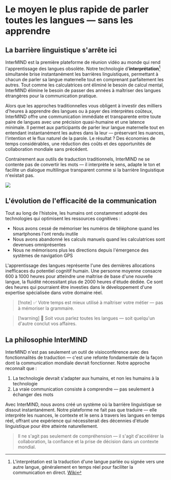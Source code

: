 # Le moyen le plus rapide de parler toutes les langues — sans les apprendre

## La barrière linguistique s'arrête ici

InterMIND est la première plateforme de réunion vidéo au monde qui rend l'apprentissage des langues obsolète. Notre technologie d'**interprétation**[^1] simultanée brise instantanément les barrières linguistiques, permettant à chacun de parler sa langue maternelle tout en comprenant parfaitement les autres. Tout comme les calculatrices ont éliminé le besoin de calcul mental, InterMIND élimine le besoin de passer des années à maîtriser des langues étrangères pour la communication pratique.

Alors que les approches traditionnelles vous obligent à investir des milliers d'heures à apprendre des langues ou à payer des interprètes coûteux, InterMIND offre une communication immédiate et transparente entre toute paire de langues avec une précision quasi-humaine et une latence minimale. Il permet aux participants de parler leur langue maternelle tout en entendant instantanément les autres dans la leur — préservant les nuances, l'intention et le flux naturel de la parole. Le résultat ? Des économies de temps considérables, une réduction des coûts et des opportunités de collaboration mondiale sans précédent.

Contrairement aux outils de traduction traditionnels, InterMIND ne se contente pas de convertir les mots — il interprète le sens, adapte le ton et facilite un dialogue multilingue transparent comme si la barrière linguistique n'existait pas.

[^1]: L'interprétation est la traduction d'une langue parlée ou signée vers une autre langue, généralement en temps réel pour faciliter la communication en direct. [Wiki](https://en.wikipedia.org/wiki/Language_interpretation)

![](/1d.png)

## L'évolution de l'efficacité de la communication

Tout au long de l'histoire, les humains ont constamment adopté des technologies qui optimisent les ressources cognitives :

- Nous avons cessé de mémoriser les numéros de téléphone quand les smartphones l'ont rendu inutile
- Nous avons abandonné les calculs manuels quand les calculatrices sont devenues omniprésentes
- Nous ne mémorisons plus les directions depuis l'émergence des systèmes de navigation GPS

L'apprentissage des langues représente l'une des dernières allocations inefficaces du potentiel cognitif humain. Une personne moyenne consacre 600 à 1000 heures pour atteindre une maîtrise de base d'une nouvelle langue, la fluidité nécessitant plus de 2000 heures d'étude dédiée. Ce sont des heures qui pourraient être investies dans le développement d'une expertise spécialisée dans votre domaine réel.

> [!note] ✅ Votre temps est mieux utilisé à maîtriser votre métier — pas à mémoriser la grammaire.

> [!warning] 🛑 Soit vous parlez toutes les langues — soit quelqu'un d'autre conclut vos affaires.

## La philosophie InterMIND

InterMIND n'est pas seulement un outil de visioconférence avec des fonctionnalités de traduction — c'est une refonte fondamentale de la façon dont la communication mondiale devrait fonctionner. Notre approche reconnaît que :

1. La technologie devrait s'adapter aux humains, et non les humains à la technologie
2. La vraie communication consiste à comprendre — pas seulement à échanger des mots

Avec InterMIND, nous avons créé un système où la barrière linguistique se dissout instantanément. Notre plateforme ne fait pas que traduire — elle interprète les nuances, le contexte et le sens à travers les langues en temps réel, offrant une expérience qui nécessiterait des décennies d'étude linguistique pour être atteinte naturellement.

> Il ne s'agit pas seulement de compréhension — il s'agit d'accélérer la collaboration, la confiance et la prise de décision dans un contexte mondial.